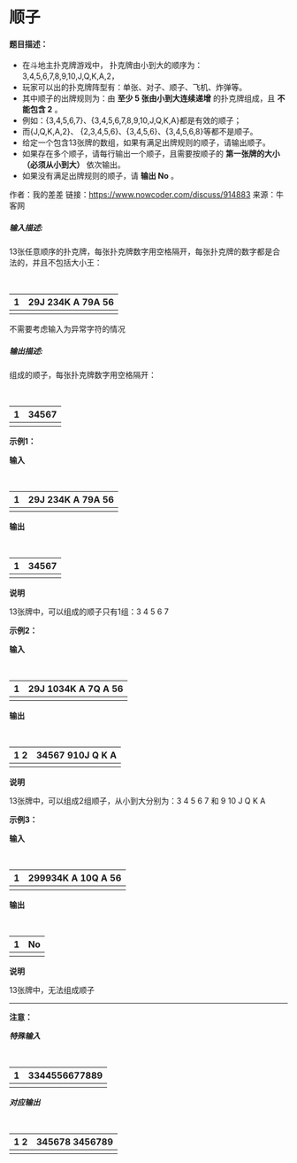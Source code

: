 # 顺子

#### **题目描述：** 

-  在斗地主扑克牌游戏中， 扑克牌由小到大的顺序为：3,4,5,6,7,8,9,10,J,Q,K,A,2， 
-  玩家可以出的扑克牌阵型有：单张、对子、顺子、飞机、炸弹等。 
-  其中顺子的出牌规则为：由 **至少 5 张由小到大连续递增** 的扑克牌组成，且 **不能包含 2** 。 
-  例如：{3,4,5,6,7}、{3,4,5,6,7,8,9,10,J,Q,K,A}都是有效的顺子； 
-  而{J,Q,K,A,2}、 {2,3,4,5,6}、{3,4,5,6}、{3,4,5,6,8}等都不是顺子。 
-  给定一个包含13张牌的数组，如果有满足出牌规则的顺子，请输出顺子。 
-  如果存在多个顺子，请每行输出一个顺子，且需要按顺子的 **第一张牌的大小（必须从小到大）** 依次输出。 
-  如果没有满足出牌规则的顺子，请 **输出 No** 。

作者：我的差差
链接：https://www.nowcoder.com/discuss/914883
来源：牛客网



##### **输入描述:** 

 13张任意顺序的扑克牌，每张扑克牌数字用空格隔开，每张扑克牌的数字都是合法的，并且不包括大小王： 

​       

| 1    | 29J 234K A 79A 56 |
| ---- | ----------------- |
|      |                   |

 不需要考虑输入为异常字符的情况 

#####  **输出描述:** 

 组成的顺子，每张扑克牌数字用空格隔开： 

​       

| 1    | 34567 |
| ---- | ----- |
|      |       |

 **示例1：** 

 **输入** 

​       

| 1    | 29J 234K A 79A 56 |
| ---- | ----------------- |
|      |                   |

 **输出** 

​       

| 1    | 34567 |
| ---- | ----- |
|      |       |

 **说明** 

 13张牌中，可以组成的顺子只有1组：3 4 5 6 7 

 **示例2：** 

 **输入** 

​       

| 1    | 29J 1034K A 7Q A 56 |
| ---- | ------------------- |
|      |                     |

 **输出** 

​       

| 1                         2 | 34567                            910J Q K A |
| --------------------------- | ------------------------------------------- |
|                             |                                             |

 **说明** 

 13张牌中，可以组成2组顺子，从小到大分别为：3 4 5 6 7 和 9 10 J Q K A 

 **示例3：** 

 **输入** 

​       

| 1    | 299934K A 10Q A 56 |
| ---- | ------------------ |
|      |                    |

 **输出** 

​       

| 1    | No   |
| ---- | ---- |
|      |      |

 **说明** 

 13张牌中，无法组成顺子 

------

 **注意：** 

 ***特殊输入*** 

​       

| 1    | 3344556677889 |
| ---- | ------------- |
|      |               |

 ***对应输出*** 

​       

| 1                         2 | 345678                            3456789 |
| --------------------------- | ----------------------------------------- |
|                             |                                           |